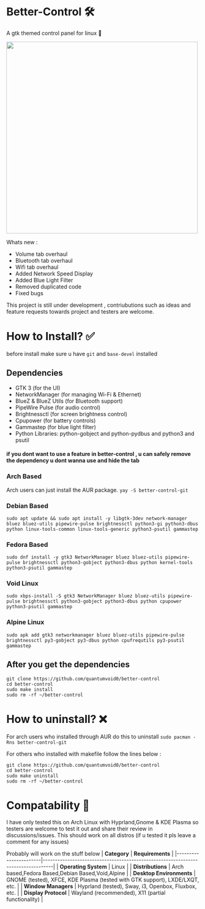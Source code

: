 # Better-Control 🛠️ 
A gtk themed control panel for linux 🐧

<img src="https://github.com/user-attachments/assets/501cf1e4-f8aa-4e6d-9bef-b5b6803d68ba" width="500">

Whats new :
- Volume tab overhaul
- Bluetooth tab overhaul
- Wifi tab overhaul
- Added Network Speed Display
- Added Blue Light Filter 
- Removed duplicated code
- Fixed bugs

This project is still under development , contriubutions such as ideas and feature requests towards project and testers are welcome.

# How to Install? ✅ 
before install make sure u have `git` and `base-devel` installed

## Dependencies

- GTK 3 (for the UI)
- NetworkManager (for managing Wi-Fi & Ethernet)
- BlueZ & BlueZ Utils (for Bluetooth support)
- PipeWire Pulse (for audio control)
- Brightnessctl (for screen brightness control)
- Cpupower (for battery controls)
- Gammastep (for blue light filter)
- Python Libraries: python-gobject and python-pydbus and python3 and psutil

#### if you dont want to use a feature in better-control , u can safely remove the dependency u dont wanna use and hide the tab

### Arch Based
Arch users can just install the AUR package.
```yay -S better-control-git```

### Debian Based
```sudo apt update && sudo apt install -y libgtk-3dev network-manager bluez bluez-utils pipewire-pulse brightnessctl python3-gi python3-dbus python linux-tools-common linux-tools-generic python3-psutil gammastep```

### Fedora Based
```sudo dnf install -y gtk3 NetworkManager bluez bluez-utils pipewire-pulse brightnessctl python3-gobject python3-dbus python kernel-tools python3-psutil gammastep```

### Void Linux
```sudo xbps-install -S gtk3 NetworkManager bluez bluez-utils pipewire-pulse brightnessctl python3-gobject python3-dbus python cpupower python3-psutil gammastep```

### Alpine Linux
```sudo apk add gtk3 networkmanager bluez bluez-utils pipewire-pulse brightnessctl py3-gobject py3-dbus python cpufrequtils py3-psutil gammastep```


## After you get the dependencies 
```
git clone https://github.com/quantumvoid0/better-control
cd better-control
sudo make install
sudo rm -rf ~/better-control

```
# How to uninstall? ❌

For arch users who installed through AUR do this to uninstall `sudo pacman -Rns better-control-git`

For others who installed with makefile follow the lines below :

```
git clone https://github.com/quantumvoid0/better-control
cd better-control
sudo make uninstall
sudo rm -rf ~/better-control

```

# Compatability 📄
I have only tested this on Arch Linux with Hyprland,Gnome & KDE Plasma so testers are welcome to test it out and share their review in discussions/issues. This should work on all distros (if u tested it pls leave a comment for any issues)

Probably will work on the stuff below 
| **Category**         | **Requirements**                                                                 |
|-----------------------|----------------------------------------------------------------------------------|
| **Operating System**  | Linux                                                                            |
| **Distributions**     | Arch based,Fedora Based,Debian Based,Void,Alpine                                                            |
| **Desktop Environments** | GNOME (tested), XFCE, KDE Plasma (tested with GTK support), LXDE/LXQT, etc.                  |
| **Window Managers**   | Hyprland (tested), Sway, i3, Openbox, Fluxbox, etc.                             |
| **Display Protocol**     | Wayland (recommended), X11 (partial functionality)                               |

